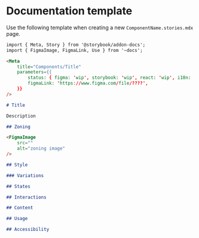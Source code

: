 # Documentation template

Use the following template when creating a new `ComponentName.stories.mdx` page.

```markdown
import { Meta, Story } from '@storybook/addon-docs';
import { FigmaImage, FigmaLink, Use } from '~docs';

<Meta
    title="Components/Title"
    parameters={{
		status: { figma: 'wip', storybook: 'wip', react: 'wip', i18n: 'na' },
		figmaLink: 'https://www.figma.com/file/????',
	}}
/>

# Title

Description

## Zoning

<FigmaImage
    src=""
    alt="zoning image"
/>

## Style

### Variations

## States

## Interactions

## Content

## Usage

## Accessibility
```
